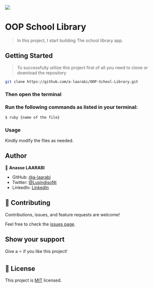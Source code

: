 ![](https://img.shields.io/badge/Microverse-blueviolet)

# OOP School Library

> In this project, I start building The school library app. 

## Getting Started

> To successfully utilize this project first of all you need to clone or download the repository

``` bash command
git clone https://github.com/a-laarabi/OOP-School-Library.git
``` 

### Then open the terminal

### Run the following commands as listed in your terminal:

``` bash command
$ ruby {name of the file}
```

### Usage

Kindly modify the files as needed.

## Author

👤 **Anasse LAARABI**

- GitHub: [@a-laarabi](https://github.com/a-laarabi)
- Twitter: [@LusindisoNt](https://twitter.com/AnasseLaarabi)
- LinkedIn: [LinkedIn](https://www.linkedin.com/in/a-laarabi/)

## 🤝 Contributing

Contributions, issues, and feature requests are welcome!

Feel free to check the [issues page](https://github.com/a-laarabi/OOP-School-Library/issues).

## Show your support

Give a ⭐️ if you like this project!


## 📝 License

This project is [MIT](./LICENSE) licensed.
